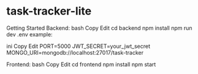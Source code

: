 # task-tracker-lite
 Getting Started
Backend:
bash
Copy
Edit
cd backend
npm install
npm run dev
.env example:

ini
Copy
Edit
PORT=5000
JWT_SECRET=your_jwt_secret
MONGO_URI=mongodb://localhost:27017/task-tracker

Frontend:
bash
Copy
Edit
cd frontend
npm install
npm start